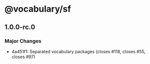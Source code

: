 # @vocabulary/sf

## 1.0.0-rc.0

### Major Changes

- 4a451f1: Separated vocabulary packages (closes #118, closes #55, closes #97)
